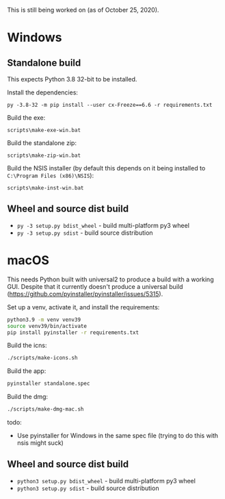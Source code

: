 This is still being worked on (as of October 25, 2020).

# Windows

## Standalone build
This expects Python 3.8 32-bit to be installed.

Install the dependencies:
```batch
py -3.8-32 -m pip install --user cx-Freeze==6.6 -r requirements.txt
```

Build the exe:
```batch
scripts\make-exe-win.bat
```

Build the standalone zip:
```batch
scripts\make-zip-win.bat
```

Build the NSIS installer (by default this depends on it being installed to `C:\Program Files (x86)\NSIS`):
```
scripts\make-inst-win.bat
```

## Wheel and source dist build
* `py -3 setup.py bdist_wheel` - build multi-platform py3 wheel
* `py -3 setup.py sdist` - build source distribution

# macOS
This needs Python built with universal2 to produce a build with a working GUI. Despite that it currently doesn't produce a universal build (https://github.com/pyinstaller/pyinstaller/issues/5315).

Set up a venv, activate it, and install the requirements:
```sh
python3.9 -m venv venv39
source venv39/bin/activate
pip install pyinstaller -r requirements.txt
```

Build the icns:
```sh
./scripts/make-icons.sh
```

Build the app:
```sh
pyinstaller standalone.spec
```

Build the dmg:
```sh
./scripts/make-dmg-mac.sh
```

todo:
* Use pyinstaller for Windows in the same spec file (trying to do this with nsis might suck)

## Wheel and source dist build
* `python3 setup.py bdist_wheel` - build multi-platform py3 wheel
* `python3 setup.py sdist` - build source distribution
